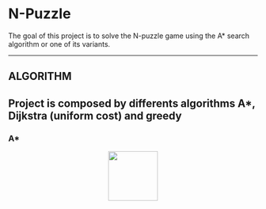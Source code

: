 
# N-Puzzle

The goal of this project is to solve the N-puzzle game using the A* search algorithm or one of its variants.

---
## ALGORITHM

Project is composed by differents algorithms A*, Dijkstra (uniform cost) and greedy
---
### A*

<p align="center">
  <img width="100" height="100" src="http://www.fillmurray.com/100/100">
</p>

